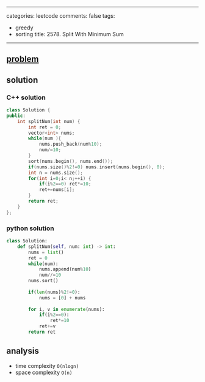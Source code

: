 
---
categories: leetcode
comments: false
tags:
- greedy
- sorting
title: 2578. Split With Minimum Sum
---

## [problem](https://leetcode.com/problems/split-with-minimum-sum/)
## solution

### C++ solution
```c++
class Solution {
public:
    int splitNum(int num) {
        int ret = 0;
        vector<int> nums;
        while(num ){
            nums.push_back(num%10);
            num/=10;
        }
        sort(nums.begin(), nums.end());
        if(nums.size()%2!=0) nums.insert(nums.begin(), 0);
        int n = nums.size();
        for(int i=0;i< n;++i) {
            if(i%2==0) ret*=10;
            ret+=nums[i];
        }
        return ret;        
    }
};
```

### python solution
```python
class Solution:
    def splitNum(self, num: int) -> int:
        nums = list()
        ret = 0
        while(num):
            nums.append(num%10)
            num//=10
        nums.sort()
        
        if(len(nums)%2!=0):
            nums = [0] + nums
        
        for i, v in enumerate(nums):
            if(i%2==0):
                ret*=10
            ret+=v
        return ret
```

## analysis
- time complexity `O(nlogn)`
- space complexity `O(n)`